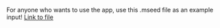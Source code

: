 For anyone who wants to use the app, use this .mseed file as an example input! [Link to file](https://drive.google.com/file/d/1v-gJv-d8BdZARd6r53zdkR03G3WWbp3r/view?usp=drive_link)
